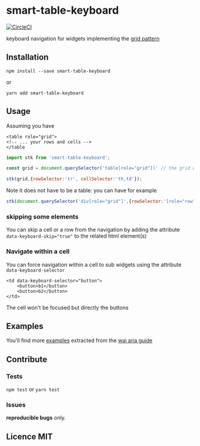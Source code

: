 # smart-table-keyboard

[![CircleCI](https://circleci.com/gh/smart-table/smart-table-keyboard.svg?style=svg)](https://circleci.com/gh/smart-table/smart-table-keyboard)

keyboard navigation for widgets implementing the [grid pattern](https://www.w3.org/TR/wai-aria-practices/#grid)

## Installation

``npm install --save smart-table-keyboard``

or

``yarn add smart-table-keyboard``

## Usage

Assuming you have
```Markup
<table role="grid">
<!-- ... your rows and cells -->
</table
```

```Javascript
import stk from 'smart-table-keyboard';

const grid = document.querySelector('table[role="grid"])' // the grid widget

stk(grid,{rowSelector:'tr', cellSelector:'th,td'});
```
Note it does not have to be a table: you can have for example

```Javascript
stk(document.querySelector('div[role="grid"]',{rowSelector:'[role="row"]', cellSelector:'[role="gridcell"]'});
```

### skipping some elements

You can skip a cell or a row from the navigation by adding the attribute ``data-keyboard-skip="true"`` to the related html element(s)

### Navigate within a cell

You can force navigation within a cell to sub widgets using the attribute ``data-keyboard-selector``

```Markup
<td data-keyboard-selector="button">
    <button>b1</button>
    <button>b2</button>
</td>
```

The cell won't be focused but directly the buttons

## Examples

You'll find more [examples](./examples) extracted from the [wai aria guide](https://www.w3.org/TR/wai-aria-practices/#grid)

## Contribute

### Tests

``npm test`` or ``yarn test``

### Issues

**reproducible bugs** only.

## Licence MIT


